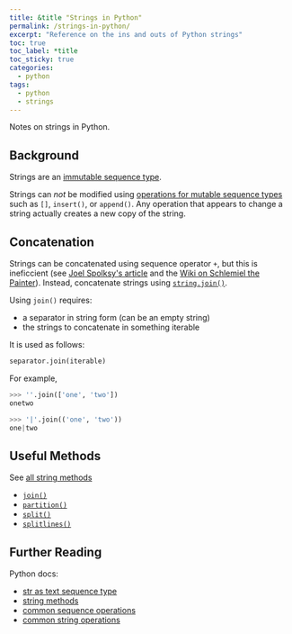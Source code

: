 ```yaml
---
title: &title "Strings in Python"
permalink: /strings-in-python/
excerpt: "Reference on the ins and outs of Python strings"
toc: true
toc_label: *title
toc_sticky: true
categories:
  - python
tags:
  - python
  - strings
---
```


Notes on strings in Python.


## Background

Strings are an [immutable sequence type](https://docs.python.org/3.7/library/stdtypes.html#textseq).

Strings can *not* be modified using [operations for mutable sequence types](https://docs.python.org/3.7/library/stdtypes.html#mutable-sequence-types) such as `[]`, `insert()`, or `append()`.
Any operation that appears to change a string actually creates a new copy of the string.


## Concatenation

Strings can be concatenated using sequence operator `+`, but this is ineficcient
(see [Joel Spolksy's article](https://www.joelonsoftware.com/2001/12/11/back-to-basics/) and the [Wiki on Schlemiel the Painter](https://en.wikipedia.org/wiki/Joel_Spolsky#Schlemiel_the_Painter's_algorithm)).
Instead, concatenate strings using [`string.join()`](https://docs.python.org/3.7/library/stdtypes.html#str.join).

Using `join()` requires:

  * a separator in string form (can be an empty string)
  * the strings to concatenate in something iterable

It is used as follows:

```py
separator.join(iterable)
```

For example,
```py
>>> ''.join(['one', 'two'])
onetwo

>>> '|'.join(('one', 'two'))
one|two
```


## Useful Methods

See [all string methods](https://docs.python.org/3.7/library/stdtypes.html#string-methods)

  * [`join()`](https://docs.python.org/3.7/library/stdtypes.html#str.join)
  * [`partition()`](https://docs.python.org/3.7/library/stdtypes.html#str.partition)
  * [`split()`](https://docs.python.org/3.7/library/stdtypes.html#str.split)
  * [`splitlines()`](https://docs.python.org/3.7/library/stdtypes.html#str.splitlines)


## Further Reading

Python docs:

  * [str as text sequence type](https://docs.python.org/3.7/library/stdtypes.html#textseq)
  * [string methods](https://docs.python.org/3.7/library/stdtypes.html#string-methods)
  * [common sequence operations](https://docs.python.org/3.7/library/stdtypes.html#typesseq-common)
  * [common string operations](https://docs.python.org/3.7/library/string.html)
